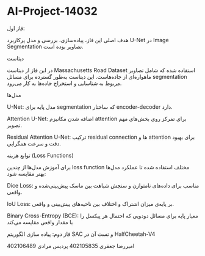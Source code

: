 # AI-Project-14032

فاز اول: 

هدف اصلی این فاز، پیاده‌سازی، بررسی و مدل پرکاربرد U-Net در Image Segmentation تصاویر بوده است.

دیتاست

در این فاز از دیتاست Massachusetts Road Dataset استفاده شده که شامل تصاویر ماهواره‌ای از جاده‌هاست. این دیتاست به‌طور گسترده برای مسائل segmentation مربوط به شناسایی و استخراج جاده‌ها به کار می‌رود.

مدل‌ها

U-Net: مدل پایه برای segmentation که ساختار encoder-decoder دارد.

Attention U-Net: اضافه شدن مکانیزم attention برای تمرکز روی بخش‌های مهم تصویر.

Residual Attention U-Net: ترکیب residual connection ها و attention برای بهبود دقت و سرعت همگرایی.


توابع هزینه (Loss Functions)

برای آموزش مدل‌ها از چندین loss function مختلف استفاده شده تا عملکرد مدل‌ها بهتر مقایسه شود:

Dice Loss: مناسب برای داده‌های نامتوازن و سنجش شباهت بین ماسک پیش‌بینی‌شده و واقعی.

IoU Loss: بر پایه‌ی میزان اشتراک و اختلاف بین ناحیه‌های پیش‌بینی و واقعی.

Binary Cross-Entropy (BCE): معیار پایه برای مسائل دودویی که احتمال هر پیکسل را با مقدار واقعی مقایسه می‌کند


فاز دوم:
پیاده سازی الگوریتم SAC و تست آن در HalfCheetah-V4

امیررضا جعفری 402105835
پردیس مرادی 402106489
